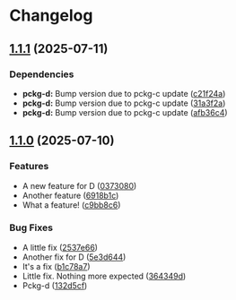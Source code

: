 # Changelog

## [1.1.1](https://github.com/d3xter666/release-please-monorepo-poc/compare/pckg-d-v1.1.0...pckg-d-v1.1.1) (2025-07-11)


### Dependencies

* **pckg-d:** Bump version due to pckg-c update ([c21f24a](https://github.com/d3xter666/release-please-monorepo-poc/commit/c21f24a4d328d825f7137e3e12c785e3548c6d78))
* **pckg-d:** Bump version due to pckg-c update ([31a3f2a](https://github.com/d3xter666/release-please-monorepo-poc/commit/31a3f2a30064ed1c5da6773f09de828df1cc5f2d))
* **pckg-d:** Bump version due to pckg-c update ([afb36c4](https://github.com/d3xter666/release-please-monorepo-poc/commit/afb36c470c54c4bb89e1e4f2758340066cc56b21))

## [1.1.0](https://github.com/d3xter666/release-please-monorepo-poc/compare/pckg-d-v1.0.0...pckg-d-v1.1.0) (2025-07-10)


### Features

* A new feature for D ([0373080](https://github.com/d3xter666/release-please-monorepo-poc/commit/03730802680af9e18a8ba497e34250a2c50dba26))
* Another feature ([6918b1c](https://github.com/d3xter666/release-please-monorepo-poc/commit/6918b1c1aba0d834f5bedd3b587c2d9cf75375a2))
* What a feature! ([c9bb8c6](https://github.com/d3xter666/release-please-monorepo-poc/commit/c9bb8c6fb4adaef85d52d91868daebf609ff282e))


### Bug Fixes

* A little fix ([2537e66](https://github.com/d3xter666/release-please-monorepo-poc/commit/2537e66bb8577eea8928a7109666c68b8f0b437d))
* Another fix for D ([5e3d644](https://github.com/d3xter666/release-please-monorepo-poc/commit/5e3d644d65530dd70b1b18dbe23fae78f2ecdf93))
* It's a fix ([b1c78a7](https://github.com/d3xter666/release-please-monorepo-poc/commit/b1c78a73dbaef8a1118567ebfc95c59b0feaf4e9))
* Little fix. Nothing more expected ([364349d](https://github.com/d3xter666/release-please-monorepo-poc/commit/364349d3eb6239b1ae416c80a8ef22eecd5c3668))
* Pckg-d ([132d5cf](https://github.com/d3xter666/release-please-monorepo-poc/commit/132d5cfdc446a5a72a5594d4f7a06b2aee96b742))

